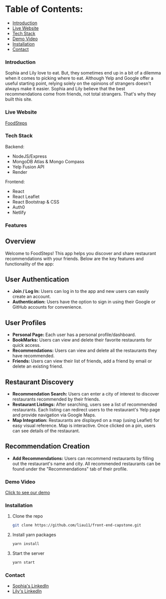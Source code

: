 
# Table of Contents:
 - [Introduction](#intro)
 - [Live Website](#website)
 - [Tech Stack](#tech-stack)
 - [Demo Video](#demo)
 - [Installation](#installation)
 - [Contact](#contact)
 
 <!-- headings -->
 <a id="intro"></a>
 ### Introduction
Sophia and Lily love to eat. But, they sometimes end up in a bit of a dilemma when it comes to picking where to eat. Although Yelp and Google offer a useful starting point, relying solely on the opinions of strangers doesn't always make it easier. Sophia and Lily believe that the best recommendations come from friends, not total strangers. That's why they built this site.

 <a id="website"></a>
 ### Live Website
 [FoodSteps](https://food-steps.netlify.app/)


 <a id="tech-stack"></a>
 ### Tech Stack
  Backend:
  - NodeJS/Express
  - MongoDB Atlas & Mongo Compass
  - Yelp Fusion API
  - Render

  Frontend:
  - React 
  - React Leaflet
  - React Bootstrap & CSS
  - Auth0
  - Netlify

 <a id="features"></a>
 ### Features
## Overview

Welcome to FoodSteps! This app helps you discover and share restaurant recommendations with your friends. Below are the key features and functionality of the app:

## User Authentication

- **Join / Log In:** Users can log in to the app and new users can easily create an account.
- **Authentication:** Users have the option to sign in using their Google or GitHub accounts for convenience.

## User Profiles

- **Personal Page:** Each user has a personal profile/dashboard.
- **BookMarks:** Users can view and delete their favorite restaurants for quick access.
- **Recommendations:** Users can view and delete all the restaurants they have recommended.
- **Friends:** Users can view their list of friends, add a friend by email or delete an existing friend. 

## Restaurant Discovery

- **Recommendation Search:** Users can enter a city of interest to discover restaurants recommended by their friends.
- **Restaurant Listings:** After searching, users see a list of recommended restaurants. Each listing can redirect users to the restaurant's Yelp page and provide navigation via Google Maps. 
- **Map Integration:** Restaurants are displayed on a map (using Leaflet) for easy visual reference. Map is interactive. Once clicked on a pin, users can see details of the restaurant. 

## Recommendation Creation

- **Add Recommendations:** Users can recommend restaurants by filling out the restaurant's name and city. All recommended restaurants can be found under the "Recommendations" tab of their profile. 

 <a id="demo"></a>
 ### Demo Video
 [Click to see our demo](https://drive.google.com/file/d/1QqLnx8w8PGbPIReTJ3awOsdw970f2v4d/view?usp=sharing)

 <a id="installation"></a>
 ### Installation

1. Clone the repo
   ```sh
   git clone https://github.com/liau11/front-end-capstone.git
   ```
2. Install yarn packages
   ```sh
   yarn install 
   ```
3. Start the server 
   ```sh
   yarn start
   ```

 <a id="contact"></a>
### Contact 
- [Sophia's LinkedIn](https://www.linkedin.com/in/sophia-tran-a28405149/)
- [Lily's LinkedIn](https://www.linkedin.com/in/lilyau09/)
